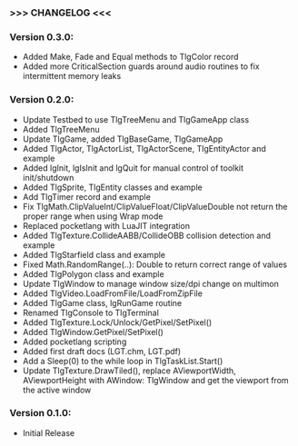 ### >>> CHANGELOG <<<

### Version 0.3.0:
- Added Make, Fade and Equal methods to TlgColor record
- Added more CriticalSection guards around audio routines to fix intermittent memory leaks 

### Version 0.2.0:
- Update Testbed to use TlgTreeMenu and TlgGameApp class
- Added TlgTreeMenu
- Update TlgGame, added TlgBaseGame, TlgGameApp
- Added TlgActor, TlgActorList, TlgActorScene, TlgEntityActor and example
- Added lgInit, lgIsInit and lgQuit for manual control of toolkit init/shutdown
- Added TlgSprite, TlgEntity classes and example
- Add TlgTimer record and example
- Fix TlgMath.ClipValueInt/ClipValueFloat/ClipValueDouble not return the proper range when using Wrap mode
- Replaced pocketlang with LuaJIT integration 
- Added TlgTexture.CollideAABB/CollideOBB collision detection and example
- Added TlgStarfield class and example
- Fixed Math.RandomRange(..): Double to return correct range of values
- Added TlgPolygon class and example
- Update TlgWindow to manage window size/dpi change on multimon
- Added TlgVideo.LoadFromFile/LoadFromZipFile
- Added TlgGame class, lgRunGame routine
- Renamed TlgConsole to TlgTerminal
- Added TlgTexture.Lock/Unlock/GetPixel/SetPixel()
- Added TlgWindow.GetPixel/SetPixel()
- Added pocketlang scripting
- Added first draft docs (LGT.chm, LGT.pdf)
- Add a Sleep(0) to the while loop in TlgTaskList.Start()
- Update TlgTexture.DrawTiled(), replace  AViewportWidth, AViewportHeight with AWindow: TlgWindow and get the viewport from
  the active window

### Version 0.1.0:
- Initial Release